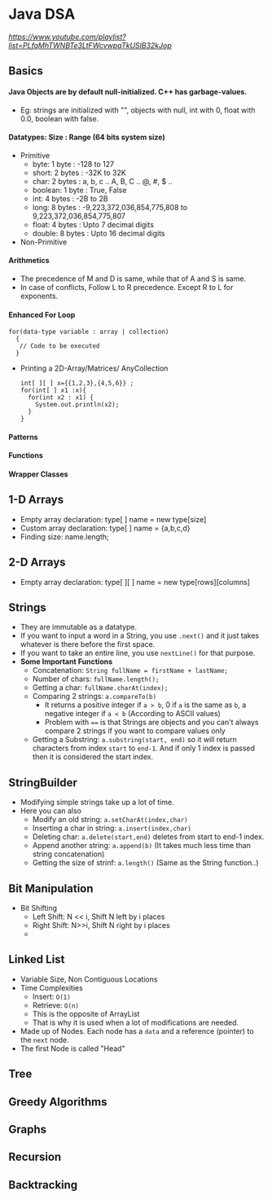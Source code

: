 # Java DSA
*https://www.youtube.com/playlist?list=PLfqMhTWNBTe3LtFWcvwpqTkUSlB32kJop*
## Basics

#### Java Objects are by default null-initialized. C++ has garbage-values.

- Eg: strings are initialized with "", objects with null, int with 0, float with 0.0, boolean with false.

#### Datatypes: Size : Range (64 bits system size)

- Primitive
  - byte: 1 byte : -128 to 127
  - short: 2 bytes : -32K to 32K
  - char: 2 bytes : a, b, c .. A, B, C .. @, #, $ ..
  - boolean: 1 byte : True, False
  - int: 4 bytes : -2B to 2B
  - long: 8 bytes : -9,223,372,036,854,775,808 to 9,223,372,036,854,775,807
  - float: 4 bytes : Upto 7 decimal digits
  - double: 8 bytes : Upto 16 decimal digits
- Non-Primitive

#### Arithmetics

- The precedence of M and D is same, while that of A and S is same.
- In case of conflicts, Follow L to R precedence. Except R to L for exponents.

#### Enhanced For Loop

```
for(data-type variable : array | collection)
  {
   // Code to be executed
  }
```

- Printing a 2D-Array/Matrices/ AnyCollection
  ```
  int[ ][ ] x={{1,2,3},{4,5,6}} ;
  for(int[ ] x1 :x){
    for(int x2 : x1) {
      System.out.println(x2);
    }
  }
  ```

#### Patterns

#### Functions

#### Wrapper Classes

## 1-D Arrays

- Empty array declaration: type[ ] name = new type[size]
- Custom array declaration: type[ ] name = {a,b,c,d}
- Finding size: name.length;

## 2-D Arrays

- Empty array declaration: type[ ][ ] name = new type[rows][columns]

## Strings
- They are immutable as a datatype.
- If you want to input a word in a String, you use `.next()` and it just takes whatever is there before the first space.
- If you want to take an entire line, you use `nextLine()` for that purpose.
- **Some Important Functions**
  - Concatenation: `String fullName = firstName + lastName;`
  - Number of chars: `fullName.length();`
  - Getting a char: `fullName.charAt(index);`
  - Comparing 2 strings: `a.compareTo(b)`
    - It returns a positive integer if `a > b`, 0 if `a` is the same as `b`, a negative integer if `a < b` (According to ASCII values)
    - Problem with `==` is that Strings are objects and you can't always compare 2 strings if you want to compare values only
  - Getting a Substring: `a.substring(start, end)` so it will return characters from index `start` to `end-1`. And if only 1 index is passed then it is considered the start index.

## StringBuilder
 - Modifying simple strings take up a lot of time.
 - Here you can also
     - Modify an old string: `a.setCharAt(index,char)`
     - Inserting a char in string: `a.insert(index,char)`
     - Deleting char: `a.delete(start,end)` deletes from start to end-1 index.
     - Append another string: `a.append(b)` (It takes much less time than string concatenation)
     - Getting the size of strinf: `a.length()` (Same as the String function..)

## Bit Manipulation
  - Bit Shifting
      - Left Shift: N << i, Shift N left by i places
      - Right Shift: N>>i, Shift N right by i places
      - 
## Linked List
  - Variable Size, Non Contiguous Locations
  - Time Complexities
    - Insert: `O(1)`
    - Retrieve: `O(n)`
    - This is the opposite of ArrayList
    - That is why it is used when a lot of modifications are needed.
  - Made up of Nodes. Each node has a `data` and a reference (pointer) to the `next` node.
  - The first Node is called "Head"

## Tree
## Greedy Algorithms
## Graphs
## Recursion
## Backtracking

